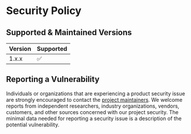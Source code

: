 # Security Policy

## Supported & Maintained Versions

| Version | Supported          |
|---------|--------------------|
| 1.x.x   | :white_check_mark: |

## Reporting a Vulnerability

Individuals or organizations that are experiencing a product security issue are strongly encouraged to contact the [project maintainers](mailto:mrz1818@pm.me).
We welcome reports from independent researchers, industry organizations, vendors, customers, and other sources concerned with our project security.
The minimal data needed for reporting a security issue is a description of the potential vulnerability.